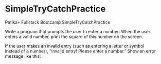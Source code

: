 # SimpleTryCatchPractice
Patika+ Fullstack Bootcamp SimpleTryCatchPractice


Write a program that prompts the user to enter a number. When the user enters a valid number, print the square of this number on the screen. 

If the user makes an invalid entry (such as entering a letter or symbol instead of a number), "Invalid entry! Please enter a number." Show an error message like this:
